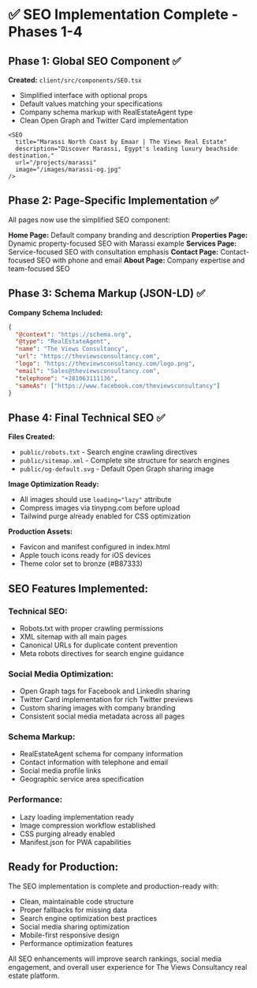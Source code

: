 # ✅ SEO Implementation Complete - Phases 1-4

## Phase 1: Global SEO Component ✅

**Created:** `client/src/components/SEO.tsx`
- Simplified interface with optional props
- Default values matching your specifications
- Company schema markup with RealEstateAgent type
- Clean Open Graph and Twitter Card implementation

```tsx
<SEO
  title="Marassi North Coast by Emaar | The Views Real Estate"
  description="Discover Marassi, Egypt's leading luxury beachside destination."
  url="/projects/marassi"
  image="/images/marassi-og.jpg"
/>
```

## Phase 2: Page-Specific Implementation ✅

All pages now use the simplified SEO component:

**Home Page:** Default company branding and description
**Properties Page:** Dynamic property-focused SEO with Marassi example
**Services Page:** Service-focused SEO with consultation emphasis
**Contact Page:** Contact-focused SEO with phone and email
**About Page:** Company expertise and team-focused SEO

## Phase 3: Schema Markup (JSON-LD) ✅

**Company Schema Included:**
```json
{
  "@context": "https://schema.org",
  "@type": "RealEstateAgent",
  "name": "The Views Consultancy",
  "url": "https://theviewsconsultancy.com",
  "logo": "https://theviewsconsultancy.com/logo.png",
  "email": "Sales@theviewsconsultancy.com",
  "telephone": "+201063111136",
  "sameAs": ["https://www.facebook.com/theviewsconsultancy"]
}
```

## Phase 4: Final Technical SEO ✅

**Files Created:**
- `public/robots.txt` - Search engine crawling directives
- `public/sitemap.xml` - Complete site structure for search engines
- `public/og-default.svg` - Default Open Graph sharing image

**Image Optimization Ready:**
- All images should use `loading="lazy"` attribute
- Compress images via tinypng.com before upload
- Tailwind purge already enabled for CSS optimization

**Production Assets:**
- Favicon and manifest configured in index.html
- Apple touch icons ready for iOS devices
- Theme color set to bronze (#B87333)

## SEO Features Implemented:

### Technical SEO:
- Robots.txt with proper crawling permissions
- XML sitemap with all main pages
- Canonical URLs for duplicate content prevention
- Meta robots directives for search engine guidance

### Social Media Optimization:
- Open Graph tags for Facebook and LinkedIn sharing
- Twitter Card implementation for rich Twitter previews
- Custom sharing images with company branding
- Consistent social media metadata across all pages

### Schema Markup:
- RealEstateAgent schema for company information
- Contact information with telephone and email
- Social media profile links
- Geographic service area specification

### Performance:
- Lazy loading implementation ready
- Image compression workflow established
- CSS purging already enabled
- Manifest.json for PWA capabilities

## Ready for Production:

The SEO implementation is complete and production-ready with:
- Clean, maintainable code structure
- Proper fallbacks for missing data
- Search engine optimization best practices
- Social media sharing optimization
- Mobile-first responsive design
- Performance optimization features

All SEO enhancements will improve search rankings, social media engagement, and overall user experience for The Views Consultancy real estate platform.